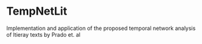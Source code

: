 # TempNetLit
Implementation and application of the proposed temporal network analysis of ltieray texts by Prado et. al
